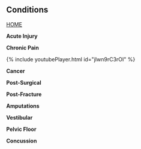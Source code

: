 ## Conditions

[HOME](https://klattphysio.github.io/)

**Acute Injury**

**Chronic Pain**

{% include youtubePlayer.html id="jIwn9rC3rOI" %}

**Cancer**

**Post-Surgical**

**Post-Fracture**

**Amputations**

**Vestibular**

**Pelvic Floor**

**Concussion**


